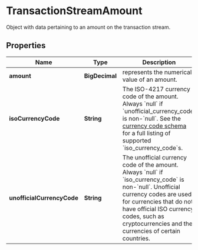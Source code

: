 

# TransactionStreamAmount

Object with data pertaining to an amount on the transaction stream.

## Properties

| Name | Type | Description | Notes |
|------------ | ------------- | ------------- | -------------|
|**amount** | **BigDecimal** | represents the numerical value of an amount. |  [optional] |
|**isoCurrencyCode** | **String** | The ISO-4217 currency code of the amount. Always &#x60;null&#x60; if &#x60;unofficial_currency_code&#x60; is non-&#x60;null&#x60;.  See the [currency code schema](https://plaid.com/docs/api/accounts#currency-code-schema) for a full listing of supported &#x60;iso_currency_code&#x60;s. |  [optional] |
|**unofficialCurrencyCode** | **String** | The unofficial currency code of the amount. Always &#x60;null&#x60; if &#x60;iso_currency_code&#x60; is non-&#x60;null&#x60;. Unofficial currency codes are used for currencies that do not have official ISO currency codes, such as cryptocurrencies and the currencies of certain countries. |  [optional] |



